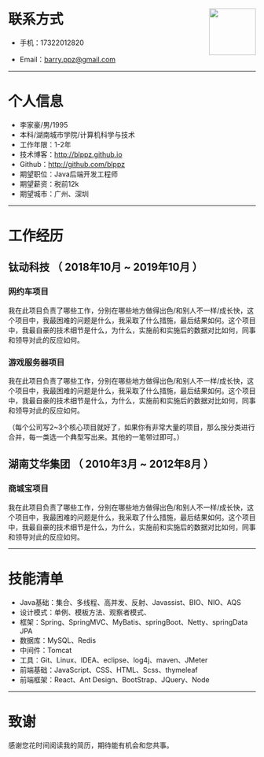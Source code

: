 # 联系方式 <img src='E:\杂集\图片\me\min.jpg' style='float:right; width:95px;'/> 

- 手机：17322012820 

- Email：barry.ppz@gmail.com

  

---

# 个人信息

 - 李家豪/男/1995 
 - 本科/湖南城市学院/计算机科学与技术
 - 工作年限：1-2年
 - 技术博客：http://blppz.github.io 
 - Github：http://github.com/blppz
 - 期望职位：Java后端开发工程师
 - 期望薪资：税前12k
 - 期望城市：广州、深圳

---

# 工作经历

## 钛动科技 （ 2018年10月 ~ 2019年10月 ）

### 网约车项目 

我在此项目负责了哪些工作，分别在哪些地方做得出色/和别人不一样/成长快，这个项目中，我最困难的问题是什么，我采取了什么措施，最后结果如何。这个项目中，我最自豪的技术细节是什么，为什么，实施前和实施后的数据对比如何，同事和领导对此的反应如何。


### 游戏服务器项目 

我在此项目负责了哪些工作，分别在哪些地方做得出色/和别人不一样/成长快，这个项目中，我最困难的问题是什么，我采取了什么措施，最后结果如何。这个项目中，我最自豪的技术细节是什么，为什么，实施前和实施后的数据对比如何，同事和领导对此的反应如何。

（每个公司写2~3个核心项目就好了，如果你有非常大量的项目，那么按分类进行合并，每一类选一个典型写出来。其他的一笔带过即可。）


## 湖南艾华集团 （ 2010年3月 ~ 2012年8月 ）

### 商城宝项目

我在此项目负责了哪些工作，分别在哪些地方做得出色/和别人不一样/成长快，这个项目中，我最困难的问题是什么，我采取了什么措施，最后结果如何。这个项目中，我最自豪的技术细节是什么，为什么，实施前和实施后的数据对比如何，同事和领导对此的反应如何。

---

# 技能清单

- Java基础：集合、多线程、高并发、反射、Javassist、BIO、NIO、AQS
- 设计模式：单例、模板方法、观察者模式、
- 框架：Spring、SpringMVC、MyBatis、springBoot、Netty、springData JPA
- 数据库：MySQL、Redis
- 中间件：Tomcat
- 工具：Git、Linux、IDEA、eclipse、log4j、maven、JMeter
- 前端基础：JavaScript、CSS、HTML、Scss、thymeleaf
- 前端框架：React、Ant Design、BootStrap、JQuery、Node

---

# 致谢

感谢您花时间阅读我的简历，期待能有机会和您共事。